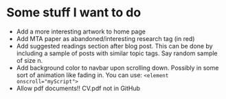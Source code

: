 # Some stuff I want to do
* Add a more interesting artwork to home page
* Add MTA paper as abandoned/interesting research tag (in red)
* Add suggested readings section after blog post. This can be done by including a sample of posts with similar topic tags. Say random sample of size n.
* Add background color to navbar upon scrolling down. Possibly in some sort of animation like fading in. You can use:
```<element onscroll="myScript">```
* Allow pdf documents!! CV.pdf not in GitHub
